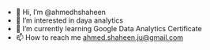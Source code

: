 - 👋 Hi, I’m @ahmedhshaheen
- 👀 I’m interested in daya analytics
- 🌱 I’m currently learning Google Data Analytics Certificate
- 📫 How to reach me ahmed.shaheen.ju@gmail.com

<!---
ahmedhshaheen/ahmedhshaheen is a ✨ special ✨ repository because its `README.md` (this file) appears on your GitHub profile.
You can click the Preview link to take a look at your changes.
--->
